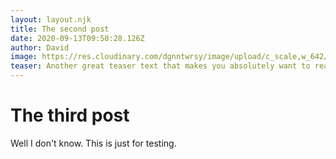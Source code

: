 ```yaml
---
layout: layout.njk
title: The second post
date: 2020-09-13T09:50:28.126Z
author: David
image: https://res.cloudinary.com/dgnntwrsy/image/upload/c_scale,w_642/v1599990683/flavio-gasperini-GjKPTkhni6Y-unsplash_kgdiht.jpg
teaser: Another great teaser text that makes you absolutely want to read this blog post.
---
```


# The third post

Well I don't know. This is just for testing.